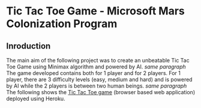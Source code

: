 # Tic Tac Toe Game - Microsoft Mars Colonization Program

## Inroduction
The main aim of the following project was to create an unbeatable Tic Tac Toe Game using Minimax algorithm and powered by AI. *same paragraph*
The game developed contains both for 1 player and for 2 players. For 1 player, there are 3 difficulty levels (easy, medium and hard) and is powered by AI while the 2 players is between two human beings. *same paragraph*
The following shows the [Tic Tac Toe game](https://tictactoe-juhi.herokuapp.com/index.html) (browser based web application) deployed using Heroku.
